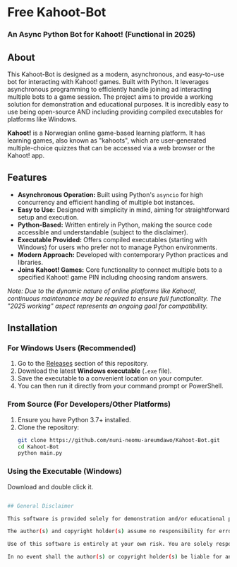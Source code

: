 # Free Kahoot-Bot

### An Async Python Bot for Kahoot! (Functional in 2025)

## About

This Kahoot-Bot is designed as a modern, asynchronous, and easy-to-use bot for interacting with Kahoot! games. Built with Python. It leverages asynchronous programming to efficiently handle joining ad interacting multiple bots to a game session. The project aims to provide a working solution for demonstration and educational purposes. It is incredibly easy to use being open-source AND including providing compiled executables for platforms like Windows.

**Kahoot!** is a Norwegian online game-based learning platform. It has learning games, also known as "kahoots", which are user-generated multiple-choice quizzes that can be accessed via a web browser or the Kahoot! app.


## Features

*   **Asynchronous Operation:** Built using Python's `asyncio` for high concurrency and efficient handling of multiple bot instances.
*   **Easy to Use:** Designed with simplicity in mind, aiming for straightforward setup and execution.
*   **Python-Based:** Written entirely in Python, making the source code accessible and understandable (subject to the disclaimer).
*   **Executable Provided:** Offers compiled executables (starting with Windows) for users who prefer not to manage Python environments.
*   **Modern Approach:** Developed with contemporary Python practices and libraries.
*   **Joins Kahoot! Games:** Core functionality to connect multiple bots to a specified Kahoot! game PIN including choosing random answers.

*Note: Due to the dynamic nature of online platforms like Kahoot!, continuous maintenance may be required to ensure full functionality. The "2025 working" aspect represents an ongoing goal for compatibility.*

## Installation

### For Windows Users (Recommended)

1.  Go to the [Releases](#releases) section of this repository.
2.  Download the latest **Windows executable** (`.exe` file).
3.  Save the executable to a convenient location on your computer.
4.  You can then run it directly from your command prompt or PowerShell.

### From Source (For Developers/Other Platforms)

1.  Ensure you have Python 3.7+ installed.
2.  Clone the repository:
    ```bash
    git clone https://github.com/nuni-neomu-areumdawo/Kahoot-Bot.git
    cd Kahoot-Bot
    python main.py
    ```

### Using the Executable (Windows)

Download and double click it.

```bash

## General Disclaimer

This software is provided solely for demonstration and/or educational purposes. It is provided "AS IS" without warranty of any kind, express or implied. The author(s) and copyright holder(s) disclaim all warranties, including, but not limited to, the implied warranties of merchantability, fitness for a particular purpose, title, and non-infringement.

The author(s) and copyright holder(s) assume no responsibility for errors or omissions in the software or documentation. They make no warranty that the software will meet your requirements, be uninterrupted, timely, secure, error-free, or that any defects will be corrected.

Use of this software is entirely at your own risk. You are solely responsible for determining the appropriateness of using the software and assume all risks associated with its use. This includes, but is not limited to, the risks of program errors, damage to or loss of data or equipment, and unavailability or interruption of operations.

In no event shall the author(s) or copyright holder(s) be liable for any special, punitive, incidental, indirect, direct, or consequential damages of any kind, including, without limitation, those resulting from loss of use, data, or profits, whether or not advised of the possibility of such damages, and on any theory of liability, arising out of or in connection with the use or performance of this software.
